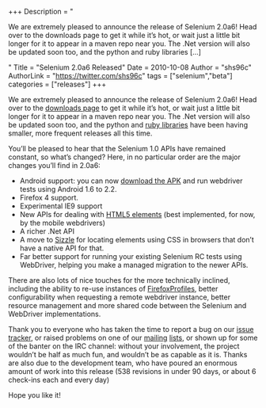 +++
Description = "<p>We are extremely pleased to announce the release of Selenium 2.0a6! Head over to the downloads page to get it while it’s hot, or wait just a little bit longer for it to appear in a maven repo near you. The .Net version will also be updated soon too, and the python and ruby libraries […]</p>"
Title = "Selenium 2.0a6 Released"
Date = 2010-10-08
Author = "shs96c"
AuthorLink = "https://twitter.com/shs96c"
tags = ["selenium","beta"]
categories = ["releases"]
+++

<p>We are extremely pleased to announce the release of Selenium 2.0a6! Head over to the <a href="http://code.google.com/p/selenium/downloads/list">downloads page</a> to get it while it&#8217;s hot, or wait just a little bit longer for it to appear in a maven repo near you. The .Net version will also be updated soon too, and the python and <a href="http://rubygems.org/gems/selenium-webdriver">ruby libraries</a> have been having smaller, more frequent releases all this time.</p>
<p>You&#8217;ll be pleased to hear that the Selenium 1.0 APIs have remained constant, so what&#8217;s changed? Here, in no particular order are the major changes you&#8217;ll find in 2.0a6:</p>
<ul>
<li>Android support: you can now <a href="http://code.google.com/p/selenium/downloads/detail?name=android-server-2.0a6.apk">download the APK</a> and run webdriver tests using Android 1.6 to 2.2.</li>
<li>Firefox 4 support.</li>
<li>Experimental IE9 support</li>
<li>New APIs for dealing with <a href="http://selenium.googlecode.com/svn/trunk/docs/api/java/org/openqa/selenium/html5/package-summary.html">HTML5 elements</a> (best implemented, for now, by the mobile webdrivers)</li>
<li>A richer .Net API</li>
<li>A move to <a href="http://sizzlejs.com/">Sizzle</a> for locating elements using CSS in browsers that don&#8217;t have a native API for that.</li>
<li>Far better support for running your existing Selenium RC tests using WebDriver, helping you make a managed migration to the newer APIs.</li>
</ul>
<p>There are also lots of nice touches for the more technically inclined, including the ability to re-use instances of <a href="http://selenium.googlecode.com/svn/trunk/docs/api/java/org/openqa/selenium/firefox/FirefoxProfile.html">FirefoxProfiles</a>, better configurability when requesting a remote webdriver instance, better resource management and more shared code between the Selenium and WebDriver implementations.</p>
<p>Thank you to everyone who has taken the time to report a bug on our <a href="http://code.google.com/p/selenium/issues/list">issue tracker</a>, or raised problems on one of our <a href="https://groups.google.com/group/webdriver">mailing</a> <a href="http://www.google.com/url?q=http://groups.google.com/group/selenium-users">lists</a>, or shown up for some of the banter on the IRC channel: without your involvement, the project wouldn&#8217;t be half as much fun, and wouldn&#8217;t be as capable as it is. Thanks are also due to the development team, who have poured an enormous amount of work into this release (538 revisions in under 90 days, or about 6 check-ins each and every day)</p>
<p>Hope you like it!</p>


